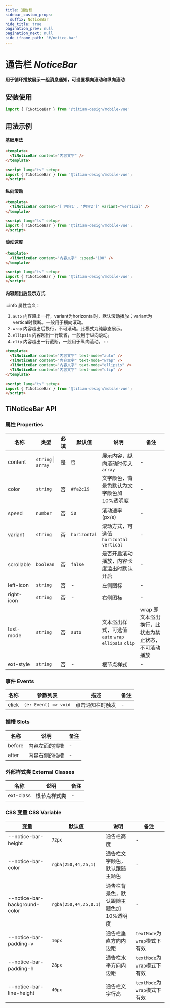 ```yaml
---
title: 通告栏
sidebar_custom_props:
  suffix: NoticeBar
hide_title: true
pagination_prev: null
pagination_next: null
side_iframe_path: "#/notice-bar"
---
```


# 通告栏 _NoticeBar_
**用于循环播放展示一组消息通知，可设置横向滚动和纵向滚动**

## 安装使用
```typescript showLineNumbers
import { TiNoticeBar } from '@titian-design/mobile-vue'
```

## 用法示例

#### 基础用法
```html showLineNumbers
<template>
  <TiNoticeBar content="内容文字" />
</template>

<script lang="ts" setup>
import { TiNoticeBar } from '@titian-design/mobile-vue';
</script>
```
#### 纵向滚动
```html showLineNumbers
<template>
  <TiNoticeBar content="['内容1', '内容2']" variant="vertical" />
</template>

<script lang="ts" setup>
import { TiNoticeBar } from '@titian-design/mobile-vue';
</script>
```
#### 滚动速度
```html showLineNumbers
<template>
  <TiNoticeBar content="内容文字" :speed="100" />
</template>

<script lang="ts" setup>
import { TiNoticeBar } from '@titian-design/mobile-vue';
</script>
```
#### 内容超出后显示方式
:::info 属性含义：
1. `auto` 内容超出一行，variant为horizontal时，默认滚动播放；variant为vertical时截断。一般用于横向滚动。
2. `wrap` 内容超出后换行，不可滚动。此模式为纯静态展示。
3. `ellipsis` 内容超出一行缺省，一般用于纵向滚动。
4. `clip` 内容超出一行截断，一般用于纵向滚动。
:::

```html showLineNumbers
<template>
  <TiNoticeBar content="内容文字" text-mode="auto" />
  <TiNoticeBar content="内容文字" text-mode="wrap" />
  <TiNoticeBar content="内容文字" text-mode="ellipsis" />
  <TiNoticeBar content="内容文字" text-mode="clip" />
</template>

<script lang="ts" setup>
import { TiNoticeBar } from '@titian-design/mobile-vue';
</script>
```
## TiNoticeBar API
### 属性 **Properties**

| 名称       | 类型                         | 必填 | 默认值       | 说明                                                | 备注                          |
| ---------- | ---------------------------- | ---- | ------------ | --------------------------------------------------- | ----------------------------- |
| content    | `string` \| `array` | 是   | `否`         | 展示内容，纵向滚动时传入`array`                       | -                  |
| color      | `string`                     | 否   | `#fa2c19`    | 文字颜色，背景色默认为文字颜色加 10%透明度          | -                             |
| speed      | `number`                     | 否   | `50`         | 滚动速率 (px/s)                                     | -                             |
| variant    | `string`                     | 否   | `horizontal` | 滚动方式，可选值`horizontal` `vertical`             | -                             |
| scrollable | `boolean`                    | 否   | `false`      | 是否开启滚动播放，内容长度溢出时默认开启            | -                             |
| left-icon   | `string`                     | 否   | -            | 左侧图标                                            | -                             |
| right-icon  | `string`                     | 否   | -            | 右侧图标                                            | -                             |
| text-mode   | `string`                     | 否   | `auto`       | 文本溢出样式，可选值`auto` `wrap` `ellipsis` `clip` | wrap 即文本溢出换行，此状态为禁止状态，不可滚动播放 |
| ext-style   | `string`                     | 否   | -            | 根节点样式                                          | -                             |

### 事件 **Events**

| 名称    | 参数列表             | 描述             | 备注 |
| ------- | -------------------- | ---------------- | ---- |
| click | `(e: Event) => void` | 点击通知栏时触发 | -    |

### 插槽 **Slots**

| 名称   | 说明           | 备注 |
| ------ | -------------- | ---- |
| before | 内容左面的插槽 | -    |
| after  | 内容右侧的插槽 | -    |
### 外部样式类 **External Classes**

| 名称     | 说明         | 备注 |
| -------- | ------------ | ---- |
| ext-class | 根节点样式类 | -    |

### CSS 变量 **CSS Variable**
| 变量 | 默认值 | 说明 | 备注 |
| ---- | ------ | ---- | ---- |
| --notice-bar-height | `72px` | 通告栏高度 | - |
| --notice-bar-color | `rgba(250,44,25,1)` | 通告栏文字颜色，默认跟随主题色| - |
| --notice-bar-background-color | `rgba(250,44,25,0.1)` | 通告栏背景色，默认跟随主题色加10%透明度 | - |
| --notice-bar-padding-v | `16px` | 通告栏垂直方向内边距 | `textMode`为`wrap`模式下有效 |
| --notice-bar-padding-h | `28px` | 通告栏水平方向内边距 | `textMode`为`wrap`模式下有效 |
| --notice-bar-line-height | `40px` | 通告栏文字行高 | `textMode`为`wrap`模式下有效 |